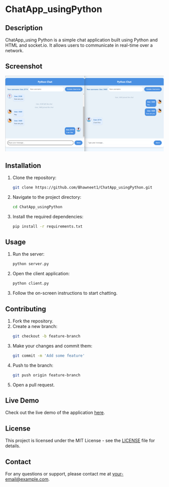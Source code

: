 # ChatApp_usingPython

## Description
ChatApp_using Python is a simple chat application built using Python and HTML and socket.io. It allows users to communicate in real-time over a network.
## Screenshot
![ChatApp Screenshot](\chatApp.png)
## Installation

1. Clone the repository:
    ```bash
    git clone https://github.com/Bhawneet1/ChatApp_usingPython.git
    ```

2. Navigate to the project directory:
    ```bash
    cd ChatApp_usingPython
    ```

3. Install the required dependencies:
    ```bash
    pip install -r requirements.txt
    ```

## Usage

1. Run the server:
    ```bash
    python server.py
    ```

2. Open the client application:
    ```bash
    python client.py
    ```

3. Follow the on-screen instructions to start chatting.

## Contributing

1. Fork the repository.
2. Create a new branch:
    ```bash
    git checkout -b feature-branch
    ```
3. Make your changes and commit them:
    ```bash
    git commit -m 'Add some feature'
    ```
4. Push to the branch:
    ```bash
    git push origin feature-branch
    ```
5. Open a pull request.

## Live Demo
Check out the live demo of the application [here](https://chatapp-usingpython.onrender.com/).

## License
This project is licensed under the MIT License - see the [LICENSE](LICENSE) file for details.

## Contact
For any questions or support, please contact me at [your-email@example.com](bhwneetsingh2004@gmail.com).

